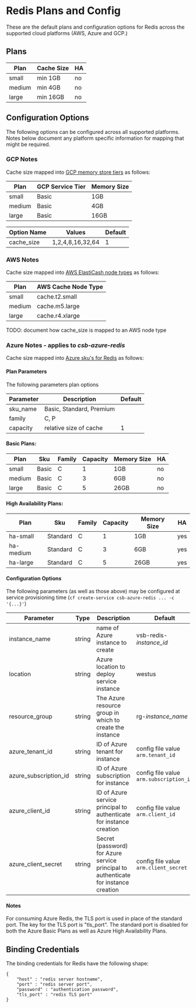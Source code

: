 # Redis Plans and Config
These are the default plans and configuration options for Redis across the supported cloud platforms (AWS, Azure and GCP.)

## Plans

| Plan | Cache Size | HA | 
|------|------------|----|
| small | min 1GB | no |
| medium | min 4GB | no |
| large | min 16GB | no |

## Configuration Options

The following options can be configured across all supported platforms. Notes below document any platform specific information for mapping that might be required.

### GCP Notes
Cache size mapped into [GCP memory store tiers](https://cloud.google.com/memorystore/pricing) as follows:

| Plan | GCP Service Tier | Memory Size |
|------|------------------| ------------|
| small | Basic           | 1GB |
| medium | Basic          | 4GB |
| large | Basic           | 16GB |

| Option Name | Values | Default |
|-------------|--------|---------|
| cache_size  | 1,2,4,8,16,32,64 | 1    |

### AWS Notes
Cache size mapped into [AWS ElastiCash node types](https://aws.amazon.com/elasticache/pricing/
) as follows:

| Plan | AWS Cache Node Type |
|------|---------------------|
| small | cache.t2.small |
| medium | cache.m5.large |
| large | cache.r4.xlarge |

TODO: document how cache_size is mapped to an AWS node type

### Azure Notes - applies to *csb-azure-redis*

Cache size mapped into [Azure sku's for Redis](https://azure.microsoft.com/en-us/pricing/details/cache/) as follows:

#### Plan Parameters

The following parameters plan options

| Parameter | Description | Default |
|-----------|-------------|---------|
| sku_name | Basic, Standard, Premium | |
| family | C, P | |
| capacity | relative size of cache | 1 |

#### Basic Plans:
| Plan | Sku | Family | Capacity | Memory Size | HA | 
|------|--------|-----|------------| ------------| ---- |
| small | Basic | C | 1 | 1GB | no |
| medium | Basic | C | 3 | 6GB | no |
| large | Basic | C | 5 | 26GB | no |

#### High Availability Plans:

| Plan | Sku | Family | Capacity | Memory Size | HA | 
|------|--------|-----|------------| ------------| ---- |
| ha-small | Standard | C | 1 | 1GB | yes |
| ha-medium | Standard | C | 3 | 6GB | yes |
| ha-large | Standard | C | 5 | 26GB | yes |


#### Configuration Options

The following parameters (as well as those above) may be configured at service provisioning time (`cf create-service csb-azure-redis ... -c '{...}'`)

| Parameter | Type | Description | Default |
|-----------|------|------|---------|
| instance_name | string | name of Azure instance to create | vsb-redis-*instance_id* |
| location  | string | Azure location to deploy service instance | westus |
| resource_group | string | The Azure resource group in which to create the instance | rg-*instance_name* |
| azure_tenant_id | string | ID of Azure tenant for instance | config file value `arm.tenant_id` |
| azure_subscription_id | string | ID of Azure subscription for instance | config file value `arm.subscription_id` |
| azure_client_id | string | ID of Azure service principal to authenticate for instance creation | config file value `arm.client_id` |
| azure_client_secret | string | Secret (password) for Azure service principal to authenticate for instance creation | config file value `arm.client_secret` |

#### Notes
For consuming Azure Redis, the TLS port is used in place of the standard port.  The key for the TLS port is "tls_port".  The standard port is disabled for both the Azure Basic Plans as well as Azure High Availability Plans.

## Binding Credentials

The binding credentials for Redis have the following shape:

```
{
    "host" : "redis server hostname",
    "port" : "redis server port",
    "password" : "authentication password",
    "tls_port" : "redis TLS port"
}
```
